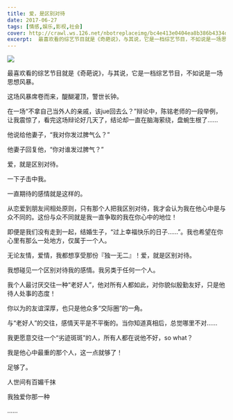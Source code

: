 ```yaml
---
title: 爱，是区别对待
date: 2017-06-27
tags: [情感,娱乐,影视,社会]
cover: http://crawl.ws.126.net/nbotreplaceimg/bc4e413e0404ea8b386b4334d5ba150d/cfa81b7b38d1a6d6999cdc4feff34d3e.jpg
excerpt:  最喜欢看的综艺节目就是《奇葩说》，与其说，它是一档综艺节目，不如说是一场思想风暴。
---
```

![](http://crawl.ws.126.net/nbotreplaceimg/bc4e413e0404ea8b386b4334d5ba150d/cfa81b7b38d1a6d6999cdc4feff34d3e.jpg)  

最喜欢看的综艺节目就是《奇葩说》，与其说，它是一档综艺节目，不如说是一场思想风暴。

这场风暴席卷而来，醍醐灌顶，警世长钟。

在一场“不拿自己当外人的亲戚，该jue回去么？”辩论中，陈铭老师的一段举例，让我震惊了，看完这场辩论好几天了，结论却一直在脑海萦绕，盘蜿生根了……

他说给他妻子，“我对你发过脾气么？”

他妻子回复他，“你对谁发过脾气？”

爱，就是区别对待。

一下子击中我。

一直期待的感情就是这样的。

从恋爱到朋友间相处原则，只有那个人把我区别对待，我才会认为我在他心中是与众不同的。这份与众不同就是我一直争取的我在你心中的地位！

即便是我们没有走到一起，结婚生子，“过上幸福快乐的日子……”。我也希望在你心里有那么一处地方，仅属于一个人。

无论友情，爱情，我都想享受那份『独一无二』！爱，就是区别对待。

我想碰见一个区别对待我的感情。我另类于任何一个人。

我个人最讨厌交往一种“老好人”，他对所有人都如此，对你貌似殷勤友好，只是他待人处事的态度！

你以为的友谊深厚，也只是他众多“交际圈”的一角。

与“老好人”的交往，感情天平是不平衡的。当你知道真相后，总觉哪里不对……

我更愿意交往一个“劣迹斑斑”的人，所有人都在说他不好，so what？

我是他心中最重的那个人，这一点就够了！

足够了。

人世间有百媚千抹

我独爱你那一种

……

